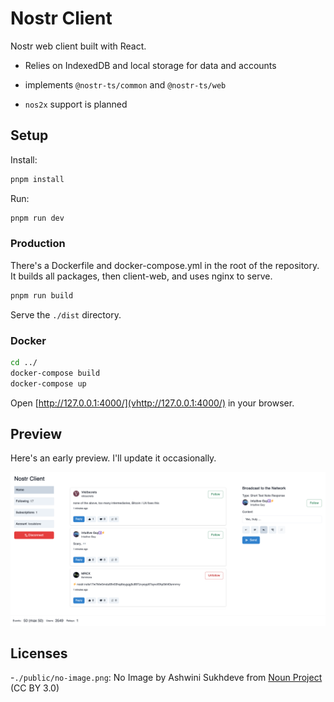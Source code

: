 # Nostr Client

Nostr web client built with React.

- Relies on IndexedDB and local storage for data and accounts
- implements `@nostr-ts/common` and `@nostr-ts/web`

- `nos2x` support is planned

## Setup

Install:

```bash
pnpm install
```

Run:

```bash
pnpm run dev
```

### Production

There's a Dockerfile and docker-compose.yml in the root of the repository. It builds all packages, then client-web, and uses nginx to serve.

```bash
pnpm run build
```

Serve the `./dist` directory.

### Docker

```bash
cd ../
docker-compose build
docker-compose up
```

Open [http://127.0.0.1:4000/](vhttp://127.0.0.1:4000/) in your browser.

## Preview

Here's an early preview. I'll update it occasionally.

![Preview](./preview.png)

## Licenses

-`./public/no-image.png`: No Image by Ashwini Sukhdeve from <a href="https://thenounproject.com/browse/icons/term/no-image/" target="_blank" title="No Image Icons">Noun Project</a> (CC BY 3.0)